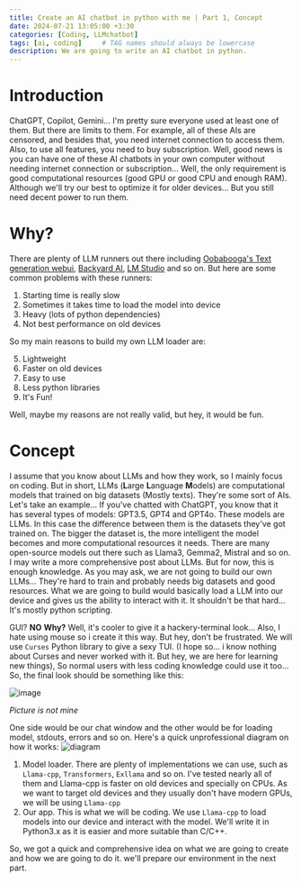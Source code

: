 ```yaml
---
title: Create an AI chatbot in python with me | Part 1, Concept
date: 2024-07-21 13:05:00 +3:30
categories: [Coding, LLMchatbot]
tags: [ai, coding]     # TAG names should always be lowercase
description: We are going to write an AI chatbot in python.
---
```



# Introduction
ChatGPT, Copilot, Gemini... I'm pretty sure everyone used at least one of them. But there are limits to them. For example, all of these AIs are censored, and besides that, you need internet connection to access them. Also, to use all features, you need to buy subscription. 
Well, good news is you can have one of these AI chatbots in your own computer without needing internet connection or subscription... Well, the only requirement is good computational resources (good GPU or good CPU and enough RAM). Although we'll try our best to optimize it for older devices... But you still need decent power to run them.
# Why?
There are plenty of LLM runners out there including [Oobabooga's Text generation webui](https://github.com/oobabooga/text-generation-webui), [Backyard AI](https://backyard.ai/), [LM Studio](https://lmstudio.ai/) and so on. But here are some common problems with these runners:
 1. Starting time is really slow
 2. Sometimes it takes time to load the model into device
 3. Heavy (lots of python dependencies)
 4. Not best performance on old devices
 
 So my main reasons to build my own LLM loader are:
 
 5. Lightweight
 6. Faster on old devices
 7. Easy to use
 8. Less python libraries
 9. It's Fun!
 
 Well, maybe my reasons are not really valid, but hey, it would be fun.
 
# Concept
I assume that you know about LLMs and how they work, so I mainly focus on coding. But in short, LLMs (**L**arge **L**anguage **M**odels) are computational models that trained on big datasets (Mostly texts). They're some sort of AIs. Let's take an example... If you've chatted with ChatGPT, you know that it has several types of models: GPT3.5, GPT4 and GPT4o. These models are LLMs. In this case the difference between them is the datasets they've got trained on. The bigger the dataset is, the more intelligent the model becomes and more computational resources it needs. There are many open-source models out there such as Llama3, Gemma2, Mistral and so on. I may write a more comprehensive post about LLMs. But for now, this is enough knowledge.
 As you may ask, we are not going to build our own LLMs... They're hard to train and probably needs big datasets and good resources. What we are going to build would basically load a LLM into our device and gives us the ability to interact with it. It shouldn't be that hard... It's mostly python scripting.
 
 GUI? **NO**
 **Why?** Well, it's cooler to give it a hackery-terminal look... Also, I hate using mouse so i create it this way. 
 But hey, don't be frustrated. We will use `Curses` Python library to give a sexy TUI. (I hope so... i know nothing about Curses and never worked with it. But hey, we are here for learning new things), So normal users with less coding knowledge could use it too... 
 So, the final look should be something like this:
 
 ![image](https://github.com/user-attachments/assets/be883669-b94a-4a96-82ad-439d217b30d5)
 
*Picture is not mine*

 One side would be our chat window and the other would be for loading model, stdouts, errors and so on.
Here's a quick unprofessional diagram on how it works:
![diagram](https://github.com/user-attachments/assets/0d2e814a-f2d3-45c4-bccf-5a446dac27f2)


 1. Model loader. There are plenty of implementations we can use, such as `Llama-cpp`, `Transformers`, `Exllama` and so on. I've tested nearly all of them and Llama-cpp is faster on old devices and specially on CPUs. As we want to target old devices and they usually don't have modern GPUs, we will be using `Llama-cpp`
 2. Our app. This is what we will be coding. We use `Llama-cpp` to load models into our device and interact with the model. We'll write it in Python3.x as it is easier and more suitable than C/C++. 

So, we got a quick and comprehensive idea on what we are going to create and how we are going to do it. we'll prepare our environment in the next part.
